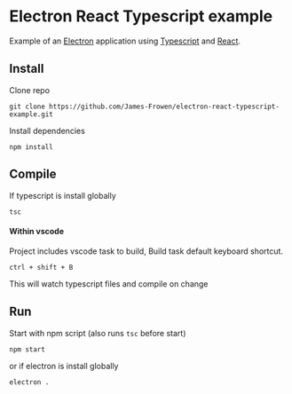 # Electron React Typescript example

Example of an [Electron](https://electron.atom.io/) application using [Typescript](https://www.typescriptlang.org/) and [React](https://facebook.github.io/react/).


## Install

Clone repo

`git clone https://github.com/James-Frowen/electron-react-typescript-example.git`

Install dependencies

`npm install`

## Compile

If typescript is install globally

`tsc`

#### Within vscode

Project includes vscode task to build, Build task default keyboard shortcut.

`ctrl + shift + B`

This will watch typescript files and compile on change


## Run

Start with npm script (also runs `tsc` before start)

`npm start`


or if electron is install globally

`electron .`
